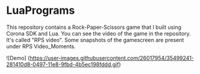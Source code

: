 # LuaPrograms
This repository contains a Rock-Paper-Scissors game that I built using Corona SDK and Lua. You can see the video of the game in the repository. It's called "RPS video". Some snapshots of the gamescreen are present under RPS Video_Moments.

![Demo] (https://user-images.githubusercontent.com/26017954/35499241-281410d8-0497-11e8-9fbd-4b5ec198fddd.gif)
